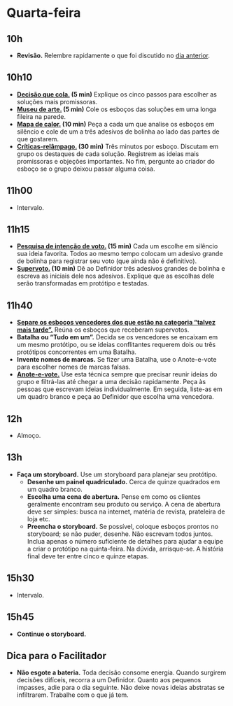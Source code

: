 # Quarta-feira

## 10h
- **Revisão.** Relembre rapidamente o que foi discutido no [dia anterior](../terca/Agenda.md).

## 10h10
- **[Decisão que cola.](./Decisao-que-cola.md) (5 min)** Explique os cinco passos para escolher as soluções mais promissoras.
- **[Museu de arte.](./Decisao-que-cola.md#museu-de-arte) (5 min)** Cole os esboços das soluções em uma longa fileira na parede.
- **[Mapa de calor.](./Decisao-que-cola.md#mapa-de-calor-10-min) (10 min)** Peça a cada um que analise os esboços em silêncio e cole de um a três adesivos de bolinha ao lado das partes de que gostarem.
- **[Críticas-relâmpago.](./Decisao-que-cola.md#críticas-relâmpago-15-min) (30 min)** Três minutos por esboço. Discutam em grupo os destaques de cada solução. Registrem as ideias mais promissoras e objeções importantes. No fim, pergunte ao criador do esboço se o grupo deixou passar alguma coisa.
  
## 11h00
- Intervalo.

## 11h15
- **[Pesquisa de intenção de voto.](./Decisao-que-cola.md#pesquisa-de-intenção-de-voto-15-min) (15 min)** Cada um escolhe em silêncio sua ideia favorita. Todos ao mesmo tempo colocam um adesivo grande de bolinha para registrar seu voto (que ainda não é definitivo).
- **[Supervoto.](./Decisao-que-cola.md#supervoto) (10 min)** Dê ao Definidor três adesivos grandes de bolinha e escreva as iniciais dele nos adesivos. Explique que as escolhas dele serão transformadas em protótipo e testadas.

## 11h40
- [**Separe os esboços vencedores dos que estão na categoria “talvez mais tarde”.**](./Decisao-que-cola.md#talvez-mais-tarde) Reúna os esboços que receberam supervotos.
- **Batalha ou “Tudo em um”.** Decida se os vencedores se encaixam em um mesmo protótipo, ou se ideias conflitantes requerem dois ou três protótipos concorrentes em uma Batalha.
- **Invente nomes de marcas.** Se fizer uma Batalha, use o Anote-e-vote para escolher nomes de marcas falsas.
- [**Anote-e-vote.**](./Anote-e-vote.md) Use esta técnica sempre que precisar reunir ideias do grupo e filtrá-las até chegar a uma decisão rapidamente. Peça às pessoas que escrevam ideias individualmente. Em seguida, liste-as em um quadro branco e peça ao Definidor que escolha uma vencedora.

## 12h
- Almoço.

## 13h
- **Faça um storyboard.** Use um storyboard para planejar seu protótipo.
  - **Desenhe um painel quadriculado.** Cerca de quinze quadrados em um quadro branco.
  - **Escolha uma cena de abertura.** Pense em como os clientes geralmente encontram seu produto ou serviço. A cena de abertura deve ser simples: busca na internet, matéria de revista, prateleira de loja etc.
  - **Preencha o storyboard.** Se possível, coloque esboços prontos no storyboard; se não puder, desenhe. Não escrevam todos juntos. Inclua apenas o número suficiente de detalhes para ajudar a equipe a criar o protótipo na quinta-feira. Na dúvida, arrisque-se. A história final deve ter entre cinco e quinze etapas.

## 15h30
- Intervalo.

## 15h45
- **Continue o storyboard.**

## Dica para o Facilitador
- **Não esgote a bateria.** Toda decisão consome energia. Quando surgirem decisões difíceis, recorra a um Definidor. Quanto aos pequenos impasses, adie para o dia seguinte. Não deixe novas ideias abstratas se infiltrarem. Trabalhe com o que já tem.
